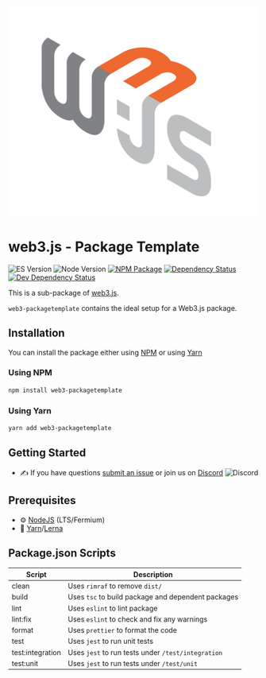 <p align="center">
  <img src="assets/logo/web3js.jpg" width="500" alt="web3.js" />
</p>

# web3.js - Package Template

![ES Version](https://img.shields.io/badge/ES-2020-yellow)
![Node Version](https://img.shields.io/badge/node-14.x-green)
[![NPM Package][npm-image]][npm-url]
[![Dependency Status][deps-image]][deps-url]
[![Dev Dependency Status][deps-dev-image]][deps-dev-url]

This is a sub-package of [web3.js][repo].

`web3-packagetemplate` contains the ideal setup for a Web3.js package.

## Installation

You can install the package either using [NPM](https://www.npmjs.com/package/web3-packagetemplate) or using [Yarn](https://yarnpkg.com/package/web3-packagetemplate)

### Using NPM

```bash
npm install web3-packagetemplate
```

### Using Yarn

```bash
yarn add web3-packagetemplate
```

## Getting Started

-   :writing_hand: If you have questions [submit an issue](https://github.com/ChainSafe/web3.js/issues/new) or join us on [Discord](https://discord.gg/yjyvFRP)
    ![Discord](https://img.shields.io/discord/593655374469660673.svg?label=Discord&logo=discord)

## Prerequisites

-   :gear: [NodeJS](https://nodejs.org/) (LTS/Fermium)
-   :toolbox: [Yarn](https://yarnpkg.com/)/[Lerna](https://lerna.js.org/)

## Package.json Scripts

| Script           | Description                                        |
| ---------------- | -------------------------------------------------- |
| clean            | Uses `rimraf` to remove `dist/`                    |
| build            | Uses `tsc` to build package and dependent packages |
| lint             | Uses `eslint` to lint package                      |
| lint:fix         | Uses `eslint` to check and fix any warnings        |
| format           | Uses `prettier` to format the code                 |
| test             | Uses `jest` to run unit tests                      |
| test:integration | Uses `jest` to run tests under `/test/integration` |
| test:unit        | Uses `jest` to run tests under `/test/unit`        |

[docs]: http://web3js.readthedocs.io/en/4.0/
[repo]: https://github.com/ethereum/web3.js
[npm-image]: https://img.shields.io/npm/v/web3-core-method.svg
[npm-url]: https://npmjs.org/packages/web3-package-tempalte
[deps-image]: https://david-dm.org/ethereum/web3.js/4.x/status.svg?path=tools/web3-package-tempalte
[deps-url]: https://david-dm.org/ethereum/web3.js/4.x?path=tools/web3-package-tempalte
[deps-dev-image]: https://david-dm.org/ethereum/web3.js/4.x/dev-status.svg?path=tools/web3-package-tempalte
[deps-dev-url]: https://david-dm.org/ethereum/web3.js/4.x?type=dev&path=tools/web3-package-tempalte
